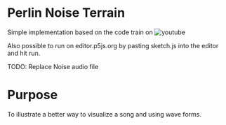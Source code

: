 # Perlin Noise Terrain
Simple implementation based on the code train on ![youtube](https://www.youtube.com/watch?v=IKB1hWWedMk)

Also possible to run on editor.p5js.org by pasting sketch.js into the editor and hit run.

TODO: Replace Noise audio file

# Purpose
To illustrate a better way to visualize a song and using wave forms.

